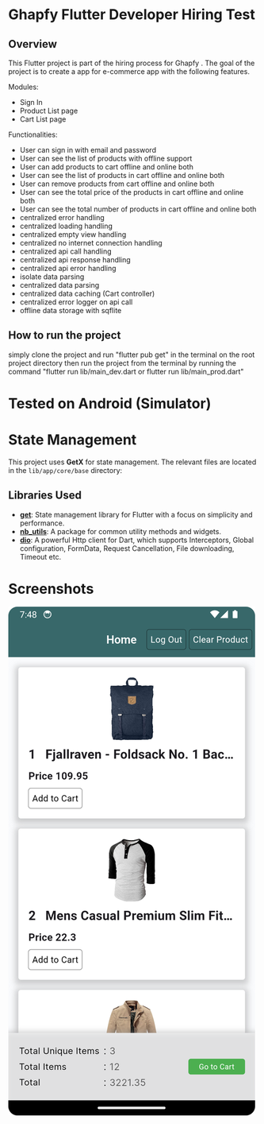 # Ghapfy Flutter Developer Hiring Test

## Overview
This Flutter project is part of the hiring process for Ghapfy . The goal of the project is to create a app for e-commerce app with the following features.

Modules:
- Sign In
- Product List page 
- Cart List page

Functionalities:
- User can sign in with email and password
- User can see the list of products with offline support
- User can add products to cart offline and online both
- User can see the list of products in cart offline and online both
- User can remove products from cart offline and online both
- User can see the total price of the products in cart offline and online both
- User can see the total number of products in cart offline and online both
- centralized error handling
- centralized loading handling
- centralized empty view handling
- centralized no internet connection handling
- centralized api call handling
- centralized api response handling
- centralized api error handling
- isolate data parsing
- centralized data parsing
- centralized data caching (Cart controller)
- centralized error logger on api call
- offline data storage with sqflite

## How to run the project
simply clone the project and run "flutter pub get" in the terminal on the root project directory
then run the project from the terminal by running the command "flutter run  lib/main_dev.dart or flutter run  lib/main_prod.dart"

# Tested on Android (Simulator)

# State Management
This project uses **GetX** for state management. The relevant files are located in the `lib/app/core/base` directory:

## Libraries Used

- **[get](https://pub.dev/packages/get)**: State management library for Flutter with a focus on simplicity and performance.
- **[nb_utils](https://pub.dev/packages/nb_utils)**: A package for common utility methods and widgets.
- **[dio](https://pub.dev/packages/dio)**: A powerful Http client for Dart, which supports Interceptors, Global configuration, FormData, Request Cancellation, File downloading, Timeout etc.

# Screenshots
![s1](s1.png)





